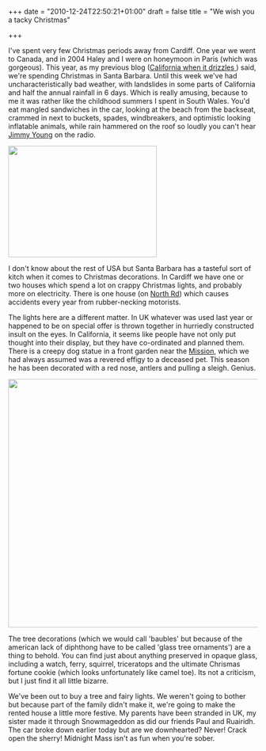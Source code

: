 +++
date = "2010-12-24T22:50:21+01:00"
draft = false
title = "We wish you a tacky Christmas"

+++

<p>I've spent very few Christmas periods away from Cardiff. One year we went to Canada, and in 2004 Haley and I were on honeymoon in Paris (which was gorgeous). This year, as my previous blog (<a href="http://darkmattersheep.net/2010/12/california-when-it-drizzles/">California when it drizzles </a>) said, we're spending Christmas in Santa Barbara. Until this week we've had uncharacteristically bad weather, with landslides in some parts of California and half the annual rainfall in 6 days. Which is really amusing, because to me it was rather like the childhood summers I spent in South Wales. You'd eat mangled sandwiches in the car, looking at the beach from the backseat, crammed in next to buckets, spades, windbreakers, and optimistic looking inflatable animals, while rain hammered on the roof so loudly you can't hear <a href="http://en.wikipedia.org/wiki/Jimmy_Young_(disc_jockey)">Jimmy Young</a> on the radio.</p>

<p><a href="http://darkmattersheep.net/media/2010/12/IMG_0481.jpg"><img alt="" class="aligncenter size-medium wp-image-341" height="225" src="http://darkmattersheep.net/media/2010/12/IMG_0481-300x225.jpg" title="Tacky lights" width="300" /></a></p>

<p>I don't know about the rest of USA but Santa Barbara has a tasteful sort of kitch when it comes to Christmas decorations. In Cardiff we have one or two houses which spend a lot on crappy Christmas lights, and probably more on electricity. There is one house (on <a href="http://maps.google.co.uk/maps?f=q&amp;source=s_q&amp;hl=en&amp;geocode=&amp;q=North+Road,+Cardiff&amp;sll=53.800651,-4.064941&amp;sspn=16.711786,31.728516&amp;ie=UTF8&amp;hq=&amp;hnear=N+Rd,+Cardiff,+South+Glamorgan+CF14,+United+Kingdom&amp;ll=51.500087,-3.193846&amp;spn=0.017151,0.030985&amp;z=15&amp;layer=c&amp;cbll=51.500992,-3.195686&amp;panoid=ClC1vz2q_SiVQWqBGtzH7Q&amp;cbp=12,297.31,,0,5">North Rd</a>) which causes accidents every year from rubber-necking motorists.</p>

<p>The lights here are a different matter. In UK whatever was used last year or happened to be on special offer is thrown together in hurriedly constructed insult on the eyes. In California, it seems like people have not only put thought into their display, but they have co-ordinated and planned them. There is a creepy dog statue in a front garden near the <a href="http://santabarbaramission.org/">Mission</a>, which we had always assumed was a revered effigy to a deceased pet. This season he has been decorated with a red nose, antlers and pulling a sleigh. Genius.</p>

<p><a href="http://darkmattersheep.net/media/2010/12/rudolf_dog.jpg"><img alt="" class="aligncenter size-large wp-image-344" height="502" src="http://darkmattersheep.net/media/2010/12/rudolf_dog-1024x502.jpg" title="Rudolf Dog" width="1024" /></a></p>

<p>The tree decorations (which we would call 'baubles' but because of the american lack of diphthong have to be called 'glass tree ornaments') are a thing to behold. You can find just about anything  preserved in opaque glass, including a watch, ferry, squirrel, triceratops and the ultimate Chrismas fortune cookie (which looks unfortunately like camel toe). Its not a criticism, but I just find it all little bizarre.</p>

<p>We've been out to buy a tree and fairy lights. We weren't going to bother but because part of the family didn't make it, we're going to make the rented house a little more festive. My parents have been stranded in UK, my sister made it through Snowmageddon as did our friends Paul and Ruairidh. The car broke down earlier today but are we downhearted? Never! Crack open the sherry! Midnight Mass isn't as fun when you're sober.</p>